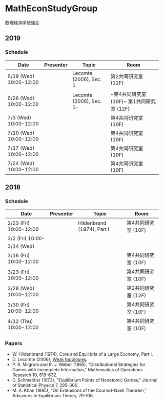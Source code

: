 # MathEconStudyGroup
数理経済学勉強会

## 2019

### Schedule

| Date                    | Presenter | Topic                      | Room              |
| ----------------------- | --------- | -------------------------- | ----------------- |
| 6/19 (Wed) 10:00-12:00  |           | Lecomte (2006), Sec. 1     | 第2共同研究室 (12F) |
| 6/26 (Wed) 10:00-12:00  |           | Lecomte (2006), Sec. 1-    | ~第4共同研究室 (10F)~ 第1共同研究室 (12F) |
| 7/3  (Wed) 10:00-12:00  |           |                            | 第4共同研究室 (10F) |
| 7/10 (Wed) 10:00-12:00  |           |                            | 第4共同研究室 (10F) |
| 7/17 (Wed) 10:00-12:00  |           |                            | 第4共同研究室 (10F) |
| 7/24 (Wed) 10:00-12:00  |           |                            | 第4共同研究室 (10F) |

## 2018

### Schedule

| Date                    | Presenter | Topic                      | Room              |
| ----------------------- | --------- | -------------------------- | ----------------- |
| 2/23 (Fri) 10:00-12:00  |           | Hildenbrand (1974), Part I | 第4共同研究室 (10F) |
| 3/2 (Fri) 10:00-        |           |                            |                   |
| 3/14 (Wed)              |           |                            |                   |
| 3/16 (Fri) 10:00-12:00  |           |                            | 第4共同研究室 (10F) |
| 3/23 (Fri) 10:00-12:00  |           |                            | 第4共同研究室 (10F) |
| 3/28 (Wed) 10:00-12:00  |           |                            | 第2共同研究室 (12F) |
| 3/30 (Fri) 10:00-12:00  |           |                            | 第4共同研究室 (10F) |
| 4/12 (Thu) 10:00-12:00  |           |                            | 第4共同研究室 (10F) |

### Papers

* W. Hildenbrand (1974),
  Core and Equilibria of a Large Economy, Part I.
* D. Lecomte (2006),
  [Weak topologies](https://perso.crans.org/lecomte/Math/WeakTopologies.pdf).
* P. R. Milgrom and R. J. Weber (1985),
  "Distributional Strategies for Games with Incomplete Information,"
  Mathematics of Operations Research 10, 619-632.
* D. Schmeidler (1973),
  "Equilibrium Points of Nonatomic Games,"
  Journal of Statistical Physics 7, 295-300.
* M. A. Khan (1985),
  "On Extensions of the Cournot-Nash Theorem,"
  Advances in Equilibrium Theory, 79-106.
